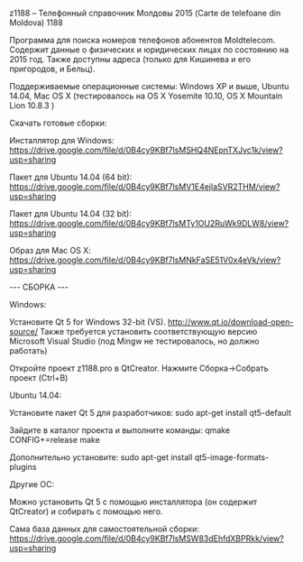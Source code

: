 z1188  –  Телефонный справочник Молдовы 2015 (Carte de telefoane din Moldova) 1188

Программа для поиска номеров телефонов абонентов Moldtelecom.
Содержит данные о физических и юридических лицах по состоянию на 2015 год.
Также доступны адреса (только для Кишинева и его пригородов, и Бельц).

Поддерживаемые операционные системы: Windows XP и выше, Ubuntu 14.04, Mac OS X 
(тестировалось на OS X Yosemite 10.10, OS X Mountain Lion 10.8.3 )

Скачать готовые сборки:

Инсталлятор для Windows:
 https://drive.google.com/file/d/0B4cy9KBf7lsMSHQ4NEpnTXJvc1k/view?usp=sharing

Пакет для Ubuntu 14.04 (64 bit):
https://drive.google.com/file/d/0B4cy9KBf7lsMV1E4ejlaSVR2THM/view?usp=sharing

Пакет для Ubuntu 14.04 (32 bit):
https://drive.google.com/file/d/0B4cy9KBf7lsMTy1OU2RuWk9DLW8/view?usp=sharing

Образ для Mac OS X:
https://drive.google.com/file/d/0B4cy9KBf7lsMNkFaSE51V0x4eVk/view?usp=sharing


--- СБОРКА ---

Windows:

Установите Qt 5 for Windows 32-bit (VS). 
http://www.qt.io/download-open-source/
Также требуется установить соответствующую версию Microsoft Visual Studio (под Mingw не тестировалось, но должно работать)

Откройте проект z1188.pro в QtCreator. Нажмите Сборка->Собрать проект (Ctrl+B)


Ubuntu 14.04:

Установите пакет Qt 5 для разработчиков:
sudo apt-get install qt5-default

Зайдите в каталог проекта и выполните команды:
qmake CONFIG+=release
make

Дополнительно установите:
sudo apt-get install qt5-image-formats-plugins



Другие ОС:

Можно установить Qt 5 с помощью инсталлятора (он содержит QtCreator) и собирать с помощью него.

Сама база данных для самостоятельной сборки:
https://drive.google.com/file/d/0B4cy9KBf7lsMSW83dEhfdXBPRkk/view?usp=sharing

